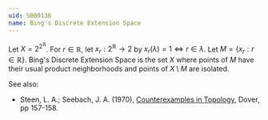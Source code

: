 ```yaml
---
uid: S000136
name: Bing's Discrete Extension Space
---
```

Let $X = 2^{2^\mathbb{R}}$. For $r \in \mathbb{R}$, let $x_r: 2^\mathbb{R} \rightarrow 2$ by $x_r(\lambda) = 1 \iff r \in \lambda$. Let $M = \{x_r: r \in \mathbb{R}\}$. Bing's Discrete Extension Space is the set $X$ where points of $M$ have their usual product neighborhoods and points of $X \setminus M$ are isolated.

See also:

* Steen, L. A.; Seebach, J. A. (1970), [Counterexamples in Topology](http://books.google.com/books/about/Counterexamples_in_Topology.html?id=DkEuGkOtSrUC), Dover, pp 157-158.

